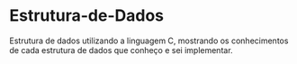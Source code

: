 # Estrutura-de-Dados
Estrutura de dados utilizando a linguagem C, mostrando os conhecimentos de cada estrutura de dados que conheço e sei implementar.
